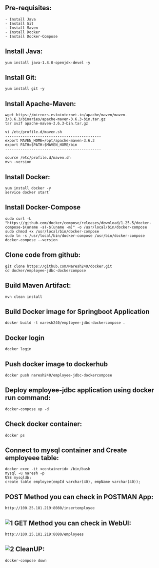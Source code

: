 Pre-requisites:
-------
    - Install Java
    - Install Git
    - Install Maven
    - Install Docker
    - Install Docker-Compose
Install Java:
------
    yum install java-1.8.0-openjdk-devel -y
Install Git:
-------
    yum install git -y
Install Apache-Maven:
-------------
    wget https://mirrors.estointernet.in/apache/maven/maven-3/3.6.3/binaries/apache-maven-3.6.3-bin.tar.gz
    tar xvzf apache-maven-3.6.3-bin.tar.gz
    
    vi /etc/profile.d/maven.sh
    --------------------------------------------
    export MAVEN_HOME=/opt/apache-maven-3.6.3
    export PATH=$PATH:$MAVEN_HOME/bin
    --------------------------------------------
	
    source /etc/profile.d/maven.sh
    mvn -version

Install Docker:
------
    yum install docker -y
    service docker start
Install Docker-Compose
------
    sudo curl -L "https://github.com/docker/compose/releases/download/1.25.5/docker-compose-$(uname -s)-$(uname -m)" -o /usr/local/bin/docker-compose
    sudo chmod +x /usr/local/bin/docker-compose
    sudo ln -s /usr/local/bin/docker-compose /usr/bin/docker-compose
    docker-compose --version
Clone code from github:
-------
    git clone https://github.com/Naresh240/docker.git
    cd docker/employee-jdbc-dockercompose  
Build Maven Artifact:
-------
    mvn clean install
Build Docker image for Springboot Application
--------------
    docker build -t naresh240/employee-jdbc-dockercompose .
Docker login
-------------
    docker login
Push docker image to dockerhub
-----------
    docker push naresh240/employee-jdbc-dockercompose
Deploy employee-jdbc application using docker run command:
-----------
    docker-compose up -d
Check docker container:
-----
    docker ps 
Connect to mysql container and Create employeee table:
-------------
    docker exec -it <containerid> /bin/bash
    mysql -u naresh -p
    USE mysqldb;
    create table employee(empId varchar(40), empName varchar(40));
POST Method you can check in POSTMAN App:
-------
    http://100.25.181.219:8080/insertemployee
![1](https://user-images.githubusercontent.com/58024415/82552146-2ad55f80-9b7f-11ea-9526-89ea01e4fb6b.png)
GET Method you can check in WebUI:
---------
    http://100.25.181.219:8080/employees
![2](https://user-images.githubusercontent.com/58024415/82552150-2c068c80-9b7f-11ea-89d5-e93074704d92.png)
CleanUP:
------
    docker-compose down
